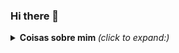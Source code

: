 ### Hi there 👋

<details>
  <summary> <b> Coisas sobre mim </b> <i>(click to expand:)</i> </summary>
  
  
  <br>
    isso estará escondido
</details>




<!--
**Diego5896/diego5896** is a ✨ _special_ ✨ repository because its `README.md` (this file) appears on your GitHub profile.

Here are some ideas to get you started:

- 🔭 I’m currently working on ...
- 🌱 I’m currently learning ...
- 👯 I’m looking to collaborate on ...
- 🤔 I’m looking for help with ...
- 💬 Ask me about ...
- 📫 How to reach me: ...
- 😄 Pronouns: ...
- ⚡ Fun fact: ...
-->
